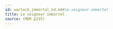 ```yaml
---
id: warlock_immortal_hd.md#le-seigneur-immortel
title: Le seigneur immortel
source: (MDR p215)
---
```


